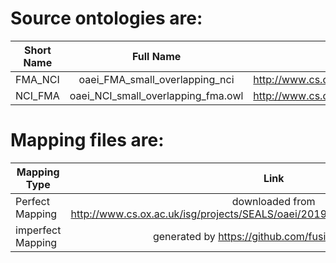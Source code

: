 # Source ontologies are:
| Short Name | Full Name | Link |
| ------------- |:-------------:|:-------------:|
| FMA_NCI |oaei_FMA_small_overlapping_nci|http://www.cs.ox.ac.uk/isg/projects/SEALS/oaei/2019/|
|NCI_FMA| oaei_NCI_small_overlapping_fma.owl |http://www.cs.ox.ac.uk/isg/projects/SEALS/oaei/2019/|

# Mapping files are:
| Mapping Type | Link |
| ------------- |:-------------:|
| Perfect Mapping |downloaded from http://www.cs.ox.ac.uk/isg/projects/SEALS/oaei/2019/oaei2019_umls_reference.html|
|imperfect Mapping | generated by https://github.com/fusion-jena/OAPT |

